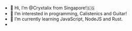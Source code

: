 - 👋 Hi, I’m @Cryxtalix from Singapore!:singapore:
- 👀 I’m interested in programming, Calistenics and Guitar!
- 🌱 I’m currently learning JavaScript, NodeJS and Rust.
- <!---
- 💞️ I’m looking to collaborate on ...
- 📫 How to reach me ...
--->

<!---
Cryxtalix/Cryxtalix is a ✨ special ✨ repository because its `README.md` (this file) appears on your GitHub profile.
You can click the Preview link to take a look at your changes.
--->
